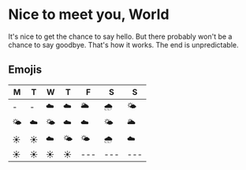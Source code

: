# Nice to meet you, World

It's nice to get the chance to say hello. But there probably won't be a chance to say goodbye. That's how it works. The end is unpredictable.

## Emojis

| M | T | W | T | F | S | S |
|---|---|---|---|---|---|---|
| - | - | :cloud: | :cloud:  |:sun_behind_large_cloud: | :cloud_with_rain: | :sun_behind_small_cloud:  |
| :sun_behind_small_cloud: | :cloud: | :sun_behind_small_cloud: | :cloud: | :cloud: | :sun_behind_small_cloud: | :sun_behind_large_cloud: |
| :sunny: | :sunny: | :cloud: | :sun_behind_small_cloud: | :sun_behind_small_cloud: | :cloud_with_rain: | :cloud: |
| :sunny: | :sunny: | :sunny: | :sunny: |---|---|---|
 








